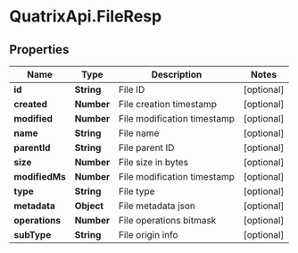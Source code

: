 # QuatrixApi.FileResp

## Properties
Name | Type | Description | Notes
------------ | ------------- | ------------- | -------------
**id** | **String** | File ID | [optional] 
**created** | **Number** | File creation timestamp | [optional] 
**modified** | **Number** | File modification timestamp | [optional] 
**name** | **String** | File name | [optional] 
**parentId** | **String** | File parent ID | [optional] 
**size** | **Number** | File size in bytes | [optional] 
**modifiedMs** | **Number** | File modification timestamp | [optional] 
**type** | **String** | File type | [optional] 
**metadata** | **Object** | File metadata json | [optional] 
**operations** | **Number** | File operations bitmask | [optional] 
**subType** | **String** | File origin info | [optional] 


